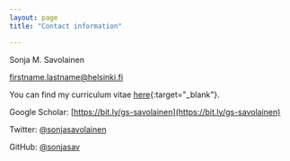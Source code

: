 ```yaml
---
layout: page
title: "Contact information"

---
```


Sonja M. Savolainen

firstname.lastname@helsinki.fi

You can find my curriculum vitae [here](/assets/cv_savolainen.pdf){:target="_blank"}.

Google Scholar: [https://bit.ly/gs-savolainen](https://bit.ly/gs-savolainen)

Twitter: [@sonjasavolainen](https://twitter.com/sonjasavolainen)

GitHub: [@sonjasav](https://github.com/sonjasav)
